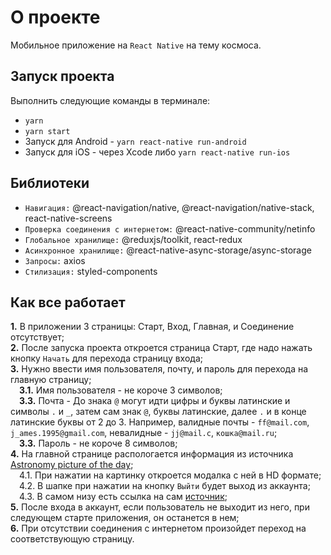 # О проекте

Мобильное приложение на `React Native` на тему космоса.

## Запуск проекта

Выполнить следующие команды в терминале:

- `yarn` 
- `yarn start` 
- Запуск для Android - `yarn react-native run-android` 
- Запуск для iOS - через Xcode либо `yarn react-native run-ios`

## Библиотеки

- `Навигация:` @react-navigation/native, @react-navigation/native-stack, react-native-screens 
- `Проверка соединения с интернетом:` @react-native-community/netinfo 
- `Глобальное хранилище:` @reduxjs/toolkit, react-redux 
- `Асинхронное хранилище:` @react-native-async-storage/async-storage 
- `Запросы:` axios 
- `Стилизация:` styled-components

## Как все работает

**1.** В приложении 3 страницы: Старт, Вход, Главная, и Соединение отсутствует;  
**2.** После запуска проекта откроется страница Старт, где надо нажать кнопку `Начать` для перехода страницу входа;    
**3.** Нужно ввести имя пользователя, почту, и пароль для перехода на главную страницу;  
&ensp;&ensp;**3.1.** Имя пользователя - не короче 3 символов;  
&ensp;&ensp;**3.3.** Почта - До знака `@` могут идти цифры и буквы латинские и символы `.` и `_`, затем сам знак `@`, 
буквы латинские, далее `.` и в конце латинские буквы от 2 до 3. Например, валидные почты - `ff@mail.com`, `j_ames.1995@gmail.com`, невалидные - `jj@mail.c`, `кошка@mail.ru`;  
&ensp;&ensp;**3.3.** Пароль - не короче 8 символов;  
**4.** На главной странице распологается информация из источника [Astronomy picture of the day](https://go-apod.herokuapp.com/);  
&ensp;&ensp;4.1. При нажатии на картинку откроется модалка с ней в HD формате;  
&ensp;&ensp;4.2. В шапке при нажатии на кнопку `Выйти` будет выход из аккаунта;    
&ensp;&ensp;4.3. В самом низу есть ссылка на сам [источник](https://go-apod.herokuapp.com/#api-docs);  
**5.** После входа в аккаунт, если пользователь не выходит из него, при следующем старте приложения, он останется в нем;  
**6.** При отсутствии соединения с интернетом произойдет переход на соответствующую страницу.
